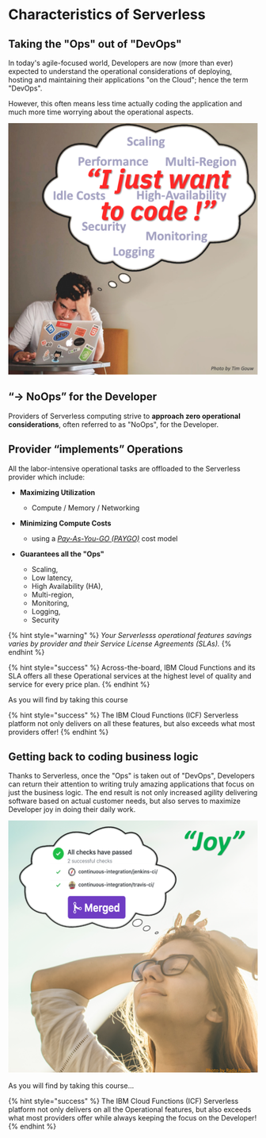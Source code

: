 <!--
#
# Licensed to the Apache Software Foundation (ASF) under one or more
# contributor license agreements.  See the NOTICE file distributed with
# this work for additional information regarding copyright ownership.
# The ASF licenses this file to You under the Apache License, Version 2.0
# (the "License"); you may not use this file except in compliance with
# the License.  You may obtain a copy of the License at
#
#     http://www.apache.org/licenses/LICENSE-2.0
#
# Unless required by applicable law or agreed to in writing, software
# distributed under the License is distributed on an "AS IS" BASIS,
# WITHOUT WARRANTIES OR CONDITIONS OF ANY KIND, either express or implied.
# See the License for the specific language governing permissions and
# limitations under the License.
#
-->

# Characteristics of Serverless

## Taking the "Ops" out of "DevOps"

In today's agile-focused world, Developers are now (more than ever) expected to understand the operational considerations of deploying, hosting and maintaining their applications "on the Cloud"; hence the term "DevOps".

However, this often means less time actually coding the application and much more time worrying about the operational aspects.

![The "DevOps" blues](images/101-ex0-serverless-devops-blues.png)

## “→ NoOps” for the Developer

Providers of Serverless computing strive to **approach zero operational considerations**, often referred to as "NoOps", for the Developer.

## Provider “implements” Operations

All the labor-intensive operational tasks are offloaded to the Serverless provider which include:

- **Maximizing Utilization**
  - Compute / Memory / Networking

- **Minimizing Compute Costs**
  - using a _[Pay-As-You-GO (PAYGO)](https://en.wikipedia.org/wiki/PAYGO)_ cost model

- **Guarantees all the "Ops"**
  - Scaling,
  - Low latency,
  - High Availability (HA),
  - Multi-region,
  - Monitoring,
  - Logging,
  - Security

{% hint style="warning" %}
_Your Serverlesss operational features savings varies by provider and their Service License Agreements (SLAs)._
{% endhint %}

{% hint style="success" %}
Across-the-board, IBM Cloud Functions and its SLA offers all these Operational services at the highest level of quality and service for every price plan.
{% endhint %}

As you will find by taking this course

{% hint style="success" %}
The IBM Cloud Functions (ICF) Serverless platform not only delivers on all these features, but also exceeds what most providers offer!
{% endhint %}

## Getting back to coding business logic

Thanks to Serverless, once the "Ops" is taken out of "DevOps", Developers can return their attention to writing truly amazing applications that focus on just the business logic. The end result is not only increased agility delivering software based on actual customer needs, but also serves to maximize Developer joy in doing their daily work.

![Serverless increases Developer joy!](images/101-ex0-serverless-developer-joy.png)

As you will find by taking this course...

{% hint style="success" %}
The IBM Cloud Functions (ICF) Serverless platform not only delivers on all the Operational features, but also exceeds what most providers offer while always keeping the focus on the Developer!
{% endhint %}
